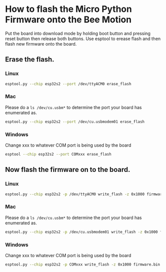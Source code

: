 # How to flash the Micro Python Firmware onto the Bee Motion


Put the board into download mode by holding boot button and pressing reset button then release both buttons. 
Use esptool to erease flash and then flash new firmware onto the board.

## Erase the flash.

### Linux
```bash
esptool.py --chip esp32s2 --port /dev/ttyACM0 erase_flash
```

### Mac
Please do a `ls /dev/cu.usbm*` to determine the port your board has enumerated as.
```bash
esptool.py --chip esp32s2 --port /dev/cu.usbmodem01 erase_flash
```

### Windows
Change xxx to whatever COM port is being used by the board
```bash
esptool --chip esp32s2 --port COMxxx erase_flash
```

## Now flash the firmware on to the board.

### Linux
```bash
esptool.py --chip esp32s2 -p /dev/ttyACM0 write_flash -z 0x1000 firmware.bin
```

### Mac
Please do a `ls /dev/cu.usbm*` to determine the port your board has enumerated as.
```bash
esptool.py --chip esp32s2 -p /dev/cu.usbmodem01 write_flash -z 0x1000 firmware.bin
```

### Windows
Change xxx to whatever COM port is being used by the board
```bash
esptool.py --chip esp32s2 -p COMxxx write_flash -z 0x1000 firmware.bin

